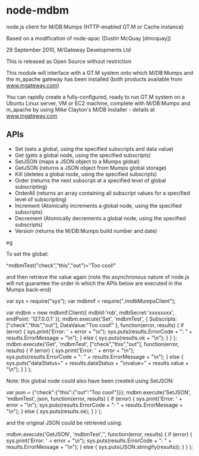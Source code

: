 # node-mdbm
 
node.js client for M/DB:Mumps (HTTP-enabled GT.M or Cache instance)

Based on a modification of node-apac (Dustin McQuay [dmcquay])

29 September 2010, M/Gateway Developments Ltd

This is released as Open Source without restriction


This module will interface with a GT.M system onto which M/DB:Mumps and the m_apache
gateway has been installed (both products available from www.mgateway.com)

You can rapidly create a fully-configured, ready to run GT.M system on a Ubuntu Linux 
server, VM or EC2 machine, complete with M/DB:Mumps and m_apache by using Mike 
Clayton's M/DB Installer - details at www.mgateway.com

## APIs

- Set       (sets a global, using the specified subscripts and data value)
- Get       (gets a global node, using the specified subscripts)
- SetJSON   (maps a JSON object to a Mumps global)
- GetJSON   (returns a JSON object from Mumps global storage)
- Kill      (deletes a global node, using the specified subscripts)
- Order     (returns the next subscript at a specified level of global subscripting)
- OrderAll  (returns an array containing all subscript values for a specified level of subscripting)
- Increment (Atomically increments a global node, using the specified subscripts)
- Decrement (Atomically decrements a global node, using the specified subscripts)
- Version   (returns the M/DB:Mumps build number and date)

eg

To set the global:  


   ^mdbmTest("check","this","out")="Too cool!"

   
and then retrieve the value again (note the asynchronous nature of node.js will 
not guarantee the order in which the APIs below are executed in the Mumps back-end)


   var sys = require("sys");
   var mdbmif = require("./mdbMumpsClient");
   
   var mdbm = new mdbmif.Client({
      mdbId:'rob',
      mdbSecret:'xxxxxxxx',
      endPoint: '127.0.0.1'
   });
   mdbm.execute('Set', 'mdbmTest', {
         Subscripts:["check","this","out"],
         DataValue:"Too cool!"
      },
      function(error, results) {
             if (error) { 
                sys.print('Error: ' + error + "\n");
                sys.puts(results.ErrorCode + ": " + results.ErrorMessage + "\n");
             }
             else {
               sys.puts(results.ok + "\n");
             }
      }
   );
   mdbm.execute('Get', 'mdbmTest', ["check","this","out"],
      function(error, results) {
             if (error) {
                sys.print('Error: ' + error + "\n");
                sys.puts(results.ErrorCode + ": " + results.ErrorMessage + "\n");
             }
             else {
               sys.puts("dataStatus=" + results.dataStatus + "\nvalue=" + results.value + "\n");
             }
      }
   );

Note: this global node could also have been created using SetJSON:

   var json = {"check":{"this":{"out":"Too cool!"}}};
   mdbm.execute('SetJSON', 'mdbmTest', json,
      function(error, results) {
             if (error) { 
                sys.print('Error: ' + error + "\n");
                sys.puts(results.ErrorCode + ": " + results.ErrorMessage + "\n"); 
             }
             else {
               sys.puts(results.ok);
             }
      }
   );
 
and the original JSON could be retrieved using:

   mdbm.execute('GetJSON', 'mdbmTest','',
      function(error, results) {
          if (error) { 
             sys.print('Error: ' + error + "\n"); 
             sys.puts(results.ErrorCode + ": " + results.ErrorMessage + "\n"); 
          }
          else {
            sys.puts(JSON.stringify(results));
          }
      }
   );
